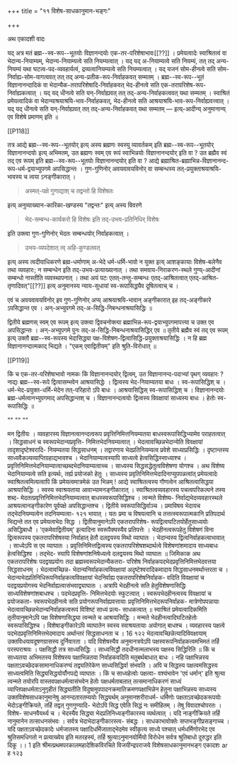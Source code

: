 +++
title = "११ विशेष-साधकानुमान-भङ्गः"

+++

अथ एकादशी वादः

यद् अत्र मतं ब्रह्म--स्व-रूप--भूतयोः विज्ञानन्दयोः एक-तर-परिशेषाभावः[[??]] । प्रमेयत्वादेः स्वाश्रितत्वं वा भेदान्य-नियाम्यम्, भेदान्य-नियाम्यत्वे सति नियम्यत्वात् । यद् यद् अ-नियाम्यत्वे सति नियम्यं, तत् तद् अन्य-नियम्यं यथा घटत्व-पद-व्यवहार्यत्वं, द्रव्यत्वानियम्यत्वे सति नियम्यत्वात् । यद् यजनं सोम-हीनत्वे सति सोम-निर्वाह्य-सोम-यागत्ववत् तत् तद् अन्य-प्रतीक-रूप-निर्वाहकवत् सम्मतम् । ब्रह्म--स्व-रूप--भूतं विज्ञानानन्दादिकं वा भेदान्यैक-तरापरिशेषादि-निर्वाहकवत् भेद-हीनत्वे सति एक-तरापरिशेष-रूप-निर्वाह्यकत्वात् । यद् यद् धीनत्वे सति यन्-निर्वाह्यवत् तत् तद्-अन्य-निर्वाहकत्ववत् यथा सम्मतम् । स्वाश्रितं प्रमेयत्वादिकं वा भेदान्याश्रयाश्रयि-भाव-निर्वाहकवत्, भेद-हीनत्वे सति आश्रयाश्रयि-भाव-रूप-निर्वाह्यवत्त्वात् । यद् यद् धीनत्वे सति यन्-निर्वाह्यवत् तत् तद्-अन्य-निर्वाहकवत् यथा सम्मतम् — इत्य्-आदीन्य् अनुमानान्य् एव विशेषे प्रमाणम् इति ॥

[[P118]]

तत्र आद्ये ब्रह्म--स्व-रूप--भूतयोर् इत्य् अस्य ब्रह्मणः स्वस्यु व्यावर्तकम् इति ब्रह्म--स्व-रूप--भूतयोर् विज्ञानानन्दयोः इत्य् अभिमतम्, उत ब्रह्मणः स्वम् एव रूपं स्वाभिन्नयोः विज्ञानानन्दयोर् इति वा ? उत ब्रह्मैव स्वं तद् एव रूपम् इति ब्रह्म--स्व-रूप--भूतयोः विज्ञानानन्दयोर् इति वा ? आद्ये ब्रह्माश्रित-ब्रह्माभिन्न-विज्ञानानन्द-रूप-धर्म-द्वयाभ्युपगमे अपसिद्धान्तः । गुण-गुणिनोर् अवयवावयविनोर् वा सम्बन्धस्य तत्-प्रयुक्ताश्रयाश्रयि-भावस्य च त्वया ऽनङ्गीकारात् । 

> अस्मत्-पक्षे गुणाद्याश् च तद्वन्तो हि विशेषतः

इत्य् अनुव्याख्यान-कारिका-खण्डस्य "तद्वन्तः" इत्य् अस्य विवरणे 

> भेद-सम्बन्ध-कार्यकरो हि विशेषः इति तद्-उभय-प्रतिनिधिर् विशेषः

इति उक्त्वा गुण-गुणिनोर् भेदतः सम्बन्धयोर् निर्वाहकत्वात् । 

> उभय-व्यपदेशात् त्व् अहि-कुण्डलवत् 

इत्य् अस्य त्वदीयाधिकरणे ब्रह्म-धर्माणाम् अ-भेदे धर्म-धर्मि-भावो न युक्त इत्य् आशङ्कायाः विशेष-बलेनैव तथा व्यवहारः; न सम्बन्धेन इति तद्-उभय-प्रत्याख्यानात् । तथा समवाय-निराकरण-स्थले गुण्य्-आदीनां सम्बन्धो नास्तीति व्यवस्थापनात् । तथा अयं पटः एतत्-तन्तु-सम्बन्धः एतद्-आश्रितत्वात् एतद्-आश्रित-तृणादिवत्"[[??]] इत्य् अनुमानस्य न्याय-सुधायां स्व-रूपासिद्ध्यैव दूषितत्वाच् च ।

एवं च अवयवावयविनोर् इव गुण-गुणिनोर् अप्य् आश्रयाश्रयि-भावान् अङ्गीकारात् इह तद्-अङ्गीकारे ऽपसिद्धान्त एव । अन्-अभ्युपगमे तद्-अ-सिद्धि-निबन्धनाश्रयासिद्धिः ॥


द्वितीये ब्रह्मणस् स्वम् एव रूपम् इत्य् उक्त्वा द्विवचनोक्त्या ब्रह्माभिन्न-रूप-द्वयाभ्युपगमापत्त्या च उक्त एव अपसिद्धान्तः । अन्-अभ्युपगमे पुनः तद्-अ-सिद्धि-निबन्धनाश्रयासिद्धिर् एव ॥ तृतीये ब्रह्मैव स्वं तद् एव रूपम् इत्य् उक्तौ ब्रह्म--स्व-रूपस्य भेदासिद्ध्या पक्ष-विशेषण-द्वित्वासिद्धि-प्रयुक्ताश्रयासिद्धिः । न हि ब्रह्म विज्ञानानन्दात्मकाद् भिद्यते । "एकम् एवाद्वितीयम्" इति श्रुति-विरोधात् ॥

[[P119]]


किं च एक-तर-परिशेषाभावो नामकः किं विज्ञानानन्दयोर् द्वित्वम्, उत विज्ञानानन्द-पदाभ्यां पृथग् व्यवहारः ? नाद्यः ब्रह्म--स्व-रूपे द्वित्वासम्भवेन आश्रयासिद्धेः । द्वित्वस्य भेद-नियाम्यतया बाधः । स्व-रूपासिद्धिश् च । धर्म-भेद-प्रयुक्त-धर्मि-भेदेन तत्-परिहारो ऽपि बाधः । आश्रयासिद्धिस् स्व-रूपासिद्धिश् च । विज्ञानानन्दयोः ब्रह्म-धर्मत्वानभ्युपगमाद् अपसिद्धान्तश् च । विज्ञानानन्दत्वयोः द्वित्वस्य विवक्षायां साध्यस्य बाधः । हेतोः स्व-रूपासिद्धिः ॥

""
""
""

मन द्वितीयः । व्यवहारस्य विज्ञानत्वानन्दत्वरूप प्रवृत्तिनिमित्तनियम्यतया बाधस्वरूपासिद्धिभ्यामेव पराहतत्वात् । सिद्धसाधनं च स्वरूपभेदान्यप्रवृत्ति- निमित्तभेदनियम्यत्वात् । भेदत्वावच्छिन्नभेदान्येति विवक्षायां तादृशादृष्टेश्वरादि- नियम्यतया सिद्धसाधनम् । तद्वारणाय भेदप्रतिनियम्यत्व प्रवेशे साध्याप्रसिद्धिः । दृष्टान्तस्य साध्यवैकल्यव्याप्तिग्रहाद्यभावश्च । भेदानियाम्यत्वस्यापि साध्यत्वे हेत्वसिद्धिस्साध्याश्च । प्रवृत्तिनिमित्तभेदनियाम्यात्वाच्छब्दभेदनियाम्यत्वाच्च । साध्यस्य सिद्धसद्धेतुत्वविशेषणा योगश्च । अथ विशेष्य भेदानियाम्यत्वे सति इत्यर्थः, तर्ह्य प्रयोजको हेतुः । साध्यस्य प्रवृतिनिमित्तभेदादिनाप्युपपन्नत्वांत् प्रमेयत्वादेः स्वाश्रितत्वमित्यत्वापि किं प्रमेयत्वमात्रमेकं उत भिन्नम् ! आद्ये स्वाश्रितत्वस्य गौणत्वेन आश्रितत्वासिद्धया आश्रयासिद्धिः । स्वस्य स्वाश्रयताया आवाभ्यामनङ्गीकारात् । स्वाश्रितत्वव्यवहारस्य पचत्वपरिकल्पने तस्य शब्द- मेदतत्प्रवृत्तिनिमित्तभेदनियाम्यत्वात् बाधस्स्वरूपासिद्धिश्च । त्वन्मते विशेष्य- निर्वाद्यभेदव्यवहारस्थले आश्रयत्वानङ्गीकारेण पूर्वपक्षे अपसिद्धान्तश्च । द्वितीये स्वरूपासिद्धिर्वाञ्च । प्रमाविषय भेदायच तद्भेदनियम्यत्वेन तदनियम्यत्वा- 
१२१ 
भावात् । यतः प्रमा च विषयत्वानि च तत्तत्स्वरूपात्मकानि प्रतिपदार्थ भिद्यन्ते तत एव प्रमेयत्वभेदः सिद्धः । द्वितीयानुमानेऽपि एकतरापरिशेष- रूपद्वित्वघटितयोर्हेतुसाध्ययोः असिद्धिबाधौ । 'एकमेवाद्वितीयम्' इत्यादिना स्वरूपैक्यस्यैव प्रतिपत्तेः । भेदहीनत्वरूपहेतु विशेषणं विना द्वित्वरूपस्य एकतरापरिशेषस्या निर्वाहात् हेतौ दलद्वयस्य मिथो व्याघातः । भेदान्यस्य द्वित्वनिर्वाहकत्वाभावात् । साध्येऽपि स एव व्याघातः । प्रवृत्तिनिमित्तद्वित्वस्य एकतरापरिशेषशब्दार्थत्वे विशेषणांशमादाय साध्यबाधः हेत्वसिद्धिश्व । तद्भेद- स्यापि विशेषणांशनिषेध्यत्वे दलद्वयस्य मिथो व्याघातः ॥ 
जिमिकाक 
अथ एकतरापरिशेषः पदद्वयप्रयोगः तदा ब्रह्मस्वरूपभेदान्यैकतरा- परिशेष निर्वाहकपदभेदप्रवृत्तिनिमित्तभेदवत्तया सिद्धसाधनम् । भेदत्वावच्छिन्न- भेदान्यनिर्वाहकत्वविवक्षायां अदृष्टेश्वरादिकमादाय सिद्धसाधनमर्थान्तरता च । भेदान्यभेदप्रतिनिधिरूपनिर्वाहकत्वविवक्षायां भेदनिर्वाह्य एकतरापरिशेषनिर्वाहक- वदिति विवक्षायां च पदद्वयप्रयोगस्य भेदनिर्वाह्यत्वासंभवाद्व्याघातः । अत्रापि भेदहीनत्वे सति हेतुविशेषणासिद्धिः साध्यविशेषणांशबाधश्च । पदभेदप्रवृत्ति- निमित्तभेदयोः स्फुटत्वात् । स्वरूपभेदहीनत्वस्य विवक्षायां च प्रयोजकता- स्वरूपभेदहीनत्वे सति प्रयोगरूपनिर्वाह्यवत्तायाः प्रवृत्तिनिमित्तभेदरूपनिर्वाहक- मात्रेणोपपन्नायाः भेदत्वावच्छिन्नभेदान्यनिर्वाहकत्वरूपं विशिष्टं साध्यं प्रत्य- 
साधकत्वात् ॥ 
स्वाश्रितं प्रमेयत्वादिकमिति तृतीयानुमानेऽपि पक्ष विशेषणासिद्ध्या त्वन्मते च आश्रयासिद्धिः । मन्मते भेदहीनत्वादिघटितहेतोः स्वरूपासिद्धिश्च । विशेषाङ्गीकारेऽपि व्याघातेन स्वस्य स्वाश्रयतायाः अयोगात् बाधश्च । व्यवहारस्य पक्षत्वे पदभेदप्रवृत्तिनिमित्तभेदमादाय अर्थान्तरं सिद्धसाधनता च । 
16 
१२२ 
भेदत्वावच्छिन्नेत्यादिविवक्षायाम् उक्तविधयावदूषणग्रासस्य दुर्निवारता । यदि विशेषस्यैव अनुमानत्रयेऽपि पक्षस्वरूपनिर्वाहकत्वमभिमतं तर्हि परस्पराश्रयः । पक्षसिद्धौ तत्र साध्यसिद्धिः । साध्यसिद्धौ तदधीनात्मलाभस्य पक्षस्य सिद्धिरिति ॥ 
किं च साध्यतया अभिमतस्य विशेषस्य पक्षाभिन्नतया निर्वाहकवदिति मतुबर्थबाधात् बाधः । नहि पक्षाभिन्नस्य पक्षताऽवच्छेदकसामानाधिकरण्यं तद्व्यतिरेकेण साध्यसिद्धिर्वा संभवति । अपि च सिद्धस्य पक्षत्वमसिद्धस्य साध्यत्वमिति सिद्ध्यसिद्धयोर्यौगपद्ये व्याघातः । किं च साध्यहेत्वोः पक्षत्वा- वश्यंभावेन 'एवं धर्मान्' इति श्रुत्या त्वन्मते तयोरपि वास्तवपक्षधर्मत्वासंभवेन हेतोः पक्षधर्मताबलात् तत्समानाधिकरणं साध्यं व्याप्तिपक्षधर्मताऽनुगृहीतं सिद्ध्यतीति विदुषामुपपादनक्रमातिक्रमणपक्षाभिन्नेन हेतुना पक्षाभिन्नस्य साध्यस्य उक्तविशेषसाधकानुमानेषु आनन्दतारतम्ययोः सिद्ध्यर्थम् अनुमानशरीराधर्म- धर्मिणोः पक्षताऽवच्छेदकरूपयोः भेदोऽङ्गीक्रियते, तर्हि तद्वत् गुणगुण्यादि- भेदोऽपि सिद्ध एवेति सिद्धं नः समीहितम् । तेषु विवादश्चोपरतः । विशेष- साधनवैयर्थ्य च । भेदस्यैव सिद्ध्या भेदप्रतिनिध्यङ्गीकारस्य व्यर्थत्वात् । यदि नाङ्गीक्रियते तर्हि नानुमानेन तत्साधनसंभवः । सर्वत्र भेदाभेदाङ्गीकारस्त्व- संबद्धः । साधकाभावोक्तेः सप्तभङ्गीप्रसङ्गाच्च । यदि पक्षताऽवच्छेदकादेः धर्मजातस्य पक्षादिधर्मिजाताद्भेदमेव स्वीकृत्य साध्ये पश्चात् धर्मधर्मिणोरभेद एव श्रुतिसमधिगतो न प्रत्याख्येय इति मतरहस्यं, तर्हि श्रुत्याऽनुमानयोर्मियो विरोधेन सर्वत्र श्रुतिबाधो दुरुद्धर इति दिकू ।। 
1 
इति श्रीमत्प्रथमपरकालमहादेशिकविरचिते विजयीन्द्रपराजये 
विशेषसाधकानुमानभङ्ग एकादशः 
ar 
ह 
१२३ 
